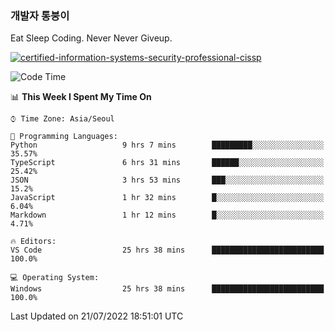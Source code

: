 ### 개발자 통붕이
Eat Sleep Coding.
Never Never Giveup.

[![certified-information-systems-security-professional-cissp](https://user-images.githubusercontent.com/44606727/157613689-acd84ec6-5f8f-4e79-89d9-a8d51f033634.png)](https://www.credly.com/badges/f394a010-85a0-450b-9136-8043af01d71c/public_url)

<!--START_SECTION:waka-->
![Code Time](http://img.shields.io/badge/Code%20Time-0%20secs-blue)

📊 **This Week I Spent My Time On** 

```text
⌚︎ Time Zone: Asia/Seoul

💬 Programming Languages: 
Python                   9 hrs 7 mins        █████████░░░░░░░░░░░░░░░░   35.57% 
TypeScript               6 hrs 31 mins       ██████░░░░░░░░░░░░░░░░░░░   25.42% 
JSON                     3 hrs 53 mins       ███░░░░░░░░░░░░░░░░░░░░░░   15.2% 
JavaScript               1 hr 32 mins        █░░░░░░░░░░░░░░░░░░░░░░░░   6.04% 
Markdown                 1 hr 12 mins        █░░░░░░░░░░░░░░░░░░░░░░░░   4.71%

🔥 Editors: 
VS Code                  25 hrs 38 mins      █████████████████████████   100.0%

💻 Operating System: 
Windows                  25 hrs 38 mins      █████████████████████████   100.0%

```


 Last Updated on 21/07/2022 18:51:01 UTC
<!--END_SECTION:waka-->
